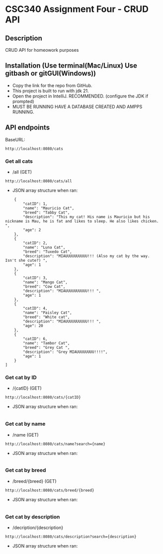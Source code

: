 # CSC340 Assignment Four - CRUD API 

## Description 
CRUD API for homeowork purposes

## Installation (Use terminal(Mac/Linux) Use gitbash or gitGUI(Windows))
- Copy the link for the repo from GitHub.
- This project is built to run with jdk 21.
- Open the project in IntelliJ. RECOMMENDED. (configure the JDK if prompted)
- MUST BE RUNNING HAVE A DATABASE CREATED AND AMPPS RUNNING. 

## API endpoints
BaseURL:
```
http://localhost:8080/cats
```

### Get all cats
- /all (GET)
```
http://localhost:8080/cats/all
```
- JSON array structure when ran: 
```
    {
        "catID": 1,
        "name": "Mauricio Cat",
        "breed": "Tabby Cat",
        "description": "This my cat! His name is Mauricio but his nickname is Mau, he is fat and likes to sleep. He also likes chicken. ",
        "age": 2
    },
    {
        "catID": 2,
        "name": "Luna Cat",
        "breed": "Tuxedo Cat",
        "description": "MIAUUUUUUUUUU!!! (Also my cat by the way. Isn't she cute?) ",
        "age": 1
    },
    {
        "catID": 3,
        "name": "Mango Cat",
        "breed": "Cow Cat",
        "description": "MIAUUUUUUUUUU!!! ",
        "age": 1
    },
    {
        "catID": 4,
        "name": "Paisley Cat",
        "breed": "White cat",
        "description": "MIAUUUUUUUUUU!!! ",
        "age": 20
    },
    {
        "catID": 6,
        "name": "Tambor Cat",
        "breed": "Grey Cat ",
        "description": "Grey MIAUUUUUUUU!!!!",
        "age": 1
    }
]
```



### Get cat by ID
- /{catID} (GET)
```
http://localhost:8080/cats/{catID}
```
- JSON array structure when ran: 
```
```



### Get cat by name
- /name (GET)
```
http://localhost:8080/cats/name?search={name}
```
- JSON array structure when ran: 
``` 
```




### Get cat by breed
- /breed/{breed} (GET)
``` 
http://localhost:8080/cats/breed/{breed}
```
- JSON array structure when ran: 
```  
```




### Get cat by description
- /decription/{description}
``` 
http://localhost:8080/cats/description?search={description}
```
- JSON array structure when ran: 
```

```



